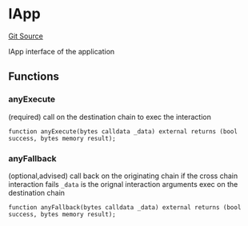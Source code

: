 # IApp
[Git Source](https://github.com/Maia-DAO/test-env-V2/blob/84b5f9e8695c91ddb02f27bb3dfb1c652f55ced4/ulysses-omnichain/interfaces/IApp.sol)

IApp interface of the application


## Functions
### anyExecute

(required) call on the destination chain to exec the interaction


```solidity
function anyExecute(bytes calldata _data) external returns (bool success, bytes memory result);
```

### anyFallback

(optional,advised) call back on the originating chain if the cross chain interaction fails
`_data` is the orignal interaction arguments exec on the destination chain


```solidity
function anyFallback(bytes calldata _data) external returns (bool success, bytes memory result);
```

